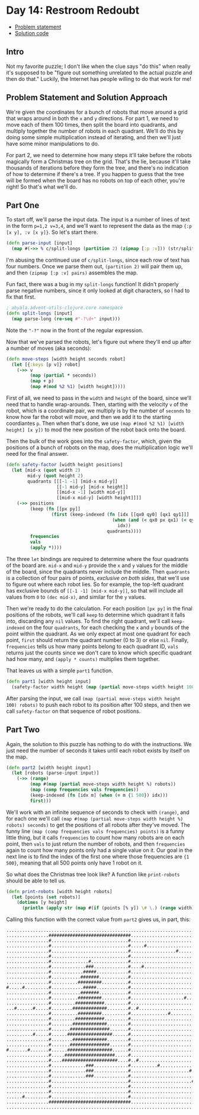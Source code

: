 # Day 14: Restroom Redoubt

* [Problem statement](https://adventofcode.com/2024/day/14)
* [Solution code](https://github.com/abyala/advent-2024-clojure/blob/master/src/advent_2024_clojure/day14.clj)

## Intro

Not my favorite puzzle; I don't like when the clue says "do this" when really it's supposed to be "figure out something
unrelated to the actual puzzle and then do that." Luckily, the Internet has people willing to do that work for me!

## Problem Statement and Solution Approach

We're given the coordinates for a bunch of robots that move around a grid that wraps around in both the `x` and `y`
directions. For part 1, we need to move each of them 100 times, then split the board into quadrants, and multiply
together the number of robots in each quadrant. We'll do this by doing some simple multiplication instead of iterating,
and then we'll just have some minor manipulations to do.

For part 2, we need to determine how many steps it'll take before the robots magically form a Christmas tree on the
grid. That's the lie, because it'll take thousands of iterations before they form the tree, and there's no indication
of how to determine if there's a tree. If you happen to guess that the tree will be formed when the board has no
robots on top of each other, you're right! So that's what we'll do.

## Part One

To start off, we'll parse the input data. The input is a number of lines of text in the form `p=1,2 v=3,4`, and we'll
want to represent the data as the map `{:p [x y], :v [x y]}`. So let's start there.

```clojure
(defn parse-input [input]
  (map #(->> % c/split-longs (partition 2) (zipmap [:p :v])) (str/split-lines input)))
```

I'm abusing the continued use of `c/split-longs`, since each row of text has four numbers. Once we parse them out,
`(partition 2)` will pair them up, and then `(zipmap [:p :v] pairs)` assembles the map.

Fun fact, there was a bug in my `split-longs` function! It didn't properly parse negative numbers, since it only looked
at digit characters, so I had to fix that first.

```clojure
; abyala.advent-utils-clojure.core namespace
(defn split-longs [input]
  (map parse-long (re-seq #"-?\d+" input)))
```

Note the `"-?"` now in the front of the regular expression.

Now that we've parsed the robots, let's figure out where they'll end up after a number of moves (aka seconds):

```clojure
(defn move-steps [width height seconds robot]
  (let [{:keys [p v]} robot]
    (->> v
         (map (partial * seconds))
         (map + p)
         (map #(mod %2 %1) [width height]))))
```

First of all, we need to pass in the `width` and `height` of the board, since we'll need that to handle wrap-arounds.
Then, starting with the velocity `v` of the robot, which is a coordinate pair, we multiply is by the number of
`seconds` to know how far the robot will move, and then we add it to the starting coordiantes `p`. Then when that's
done, we use `(map #(mod %2 %1) [width height] [x y])` to mod the new position of the robot back onto the board.

Then the bulk of the work goes into the `safety-factor`, which, given the positions of a bunch of robots on the map,
does the multiplication logic we'll need for the final answer.

```clojure
(defn safety-factor [width height positions]
  (let [mid-x (quot width 2)
        mid-y (quot height 2)
        quadrants [[[-1 -1] [mid-x mid-y]]
                   [[-1 mid-y] [mid-x height]]
                   [[mid-x -1] [width mid-y]]
                   [[mid-x mid-y] [width height]]]]
    (->> positions
         (keep (fn [[px py]]
                 (first (keep-indexed (fn [idx [[qx0 qy0] [qx1 qy1]]]
                                        (when (and (< qx0 px qx1) (< qy0 py qy1))
                                          idx))
                                      quadrants))))
         frequencies
         vals
         (apply *))))
```

The three `let` bindings are required to determine where the four quadrants of the board are. `mid-x` and `mid-y`
provide the `x` and `y` values for the middle of the board, since the quadrants never include the middle. Then
`quadrants` is a collection of four pairs of points, _exclusive on both sides_, that we'll use to figure out where each
robot lies. So for example, the top-left quadrant has exclusive bounds of `[[-1 -1] [mid-x mid-y]]`, so that will
include all values from `0` to `(dec mid-x)`, and similar for the `y` values.

Then we're ready to do the calculation. For each position `[px py]` in the final positions of the robots, we'll call
`keep` to determine which quadrant it falls into, discarding any `nil` values. To find the right quadrant, we'll call
`keep-indexed` on the four `quadrants`, for each checking the `x` and `y` bounds of the point within the quadrant.
As we only expect at most one quadrant for each point, `first` should return the quadrant number (0 to 3) or else
`nil`. Finally, `frequencies` tells us how many points belong to each quadrant ID, `vals` returns just the counts
since we don't care to know which specific quadrant had how many, and `(apply * counts)` multiplies them together.

That leaves us with a simple `part1` function.

```clojure
(defn part1 [width height input]
  (safety-factor width height (map (partial move-steps width height 100) (parse-input input))))
```

After parsing the input, we call `(map (partial move-steps width height 100) robots)` to push each robot to its
position after 100 steps, and then we call `safety-factor` on that sequence of robot positions.

## Part Two

Again, the solution to this puzzle has nothing to do with the instructions. We just need the number of seconds it takes
until each robot exists by itself on the map.

```clojure
(defn part2 [width height input]
  (let [robots (parse-input input)]
    (->> (range)
         (map #(map (partial move-steps width height %) robots))
         (map (comp frequencies vals frequencies))
         (keep-indexed (fn [idx m] (when (= m {1 500}) idx)))
         first)))
```

We'll work with an infinite sequence of seconds to check with `(range)`, and for each one we'll call
`(map #(map (partial move-steps width height %) robots) seconds)` to get the positions of all robots after they've
moved. The funny line `(map (comp frequencies vals frequencies) points)` is a funny little thing, but it calls
`frequencies` to count how many robots are on each point, then `vals` to just return the number of robots, and then
`frequencies` again to count how many points only had a single value on it. Our goal in the next line is to find the
index of the first one where those frequencies are `{1 500}`, meaning that all 500 points only have 1 robot on it.

So what does the Christmas tree look like?  A function like `print-robots` should be able to tell us.

```clojure
(defn print-robots [width height robots]
  (let [points (set robots)]
    (dotimes [y height]
      (println (apply str (map #(if (points [% y]) \# \.) (range width)))))))
```

Calling this function with the correct value from `part2` gives us, in part, this:

```
.....................................................................................................
................###############################......................................................
................#.............................#......................................................
................#.............................#.....#........................#.......................
................#.............................#.................#....................................
................#.............................#......................................................
................#..............#..............#......................................................
................#.............###.............#....#.........................................#.......
................#............#####............#......................................................
................#...........#######...........#......................................................
................#..........#########..........#......................................................
#.....#.........#............#####............#......................................................
................#...........#######...........#......................................................
................#..........#########..........#....................#...............................#.
................#.........###########.........#........................................#.............
...#......#.....#........#############........#..#...................................................
................#..........#########..........#..............#.....................................#.
................#.........###########.........#......................................................
................#........#############........#............................................#.........
................#.......###############.......#......................................................
..........#.....#......#################......#......................................................
................#........#############........#..........................#.........#.................
................#.......###############.......#....................................................#.
#.......#.......#......#################......#......................................................
................#.....###################.....#......................................................
................#....#####################....#..#...................................................
................#.............###.............#..........#...........................................
................#.............###.............#......................#...............................
................#.............###.............#..........................#...........................
................#.............................#.......................#..............................
................#.............................#....................................#.................
................#.............................#......................................#...............
......#.........#.............................#......................................................
................###############################............................#.........................
.....................................................................................................

```